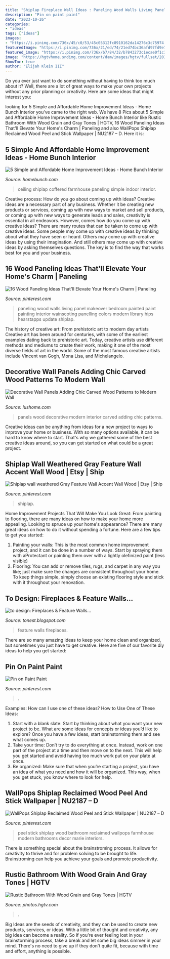 ```yaml
---
title: "Shiplap Fireplace Wall Ideas : Paneling Wood Walls Living Panel Makeover Bedroom Painted Paint Painting Interior Wainscoting Panelling Colors Modern Library Hips Hearstapps Update Shiplap"
description: "Pin on paint paint"
date: "2023-10-26"
categories:
- "ideas"
tags: ["ideas"]
images:
- "https://i.pinimg.com/736x/45/c0/53/45c05312fc8910162da14276c3c75974.jpg"
featuredImage: "https://i.pinimg.com/736x/21/ed/74/21ed74bc36afd97fd9e75a2d70512752.jpg"
featured_image: "https://i.pinimg.com/736x/b7/84/32/b7843273c1ecae0f1c18c9a298172b50.jpg"
image: "https://hgtvhome.sndimg.com/content/dam/images/hgtv/fullset/2015/5/1/BP_HFXUP203H_Batson_Master-Bath_01b_AFTER_456135-1029828.jpg.rend.hgtvcom.616.924.suffix/1420504960191.jpeg"
ShowToc: true
author: "Elijah Klein III"
---
```



Do you ever just want to do something without having to think too much about it? Well, there are a lot of great ways to make your own projects without any prior planning or creativity. Here are some ideas that might interest you: 

	

		
looking for 5 Simple and Affordable Home Improvement Ideas - Home Bunch Interior you've came to the right web. We have 8 Pics about 5 Simple and Affordable Home Improvement Ideas - Home Bunch Interior like Rustic Bathroom With Wood Grain and Gray Tones | HGTV, 16 Wood Paneling Ideas That&#039;ll Elevate Your Home&#039;s Charm | Paneling and also WallPops Shiplap Reclaimed Wood Peel and Stick Wallpaper | NU2187 – D. Here it is:
		
    
## 5 Simple And Affordable Home Improvement Ideas - Home Bunch Interior

<img loading=lazy src="http://www.homebunch.com/wp-content/uploads/2017/06/Farmhouse-shiplap-paneling-and-coffered-ceiling.-Farmhouse-shiplap-paneling-and-coffered-ceiling.-Farmhouse-shiplap-paneling-and-coffered-ceiling-Farmhouse-shiplap-paneling-cofferedceiling.jpg" onerror="this.onerror=null;this.src='https://tse2.mm.bing.net/th?id=OIP.THL3Vcrol3W4WcMhJEh9ZQHaLG&amp;pid=15.1';" alt="5 Simple and Affordable Home Improvement Ideas - Home Bunch Interior">

_Source: homebunch.com_

>ceiling shiplap coffered farmhouse paneling simple indoor interior. 

	

Creative process: How do you go about coming up with ideas?
Creative ideas are a necessary part of any business. Whether it be creating new products or services, coming up with new ways to market and sell products, or coming up with new ways to generate leads and sales, creativity is essential in all endeavors. However, comes how do you come up with creative ideas? There are many routes that can be taken to come up with creative ideas. Some people may come up with creative ideas by thinking about what they have seen or heard. Others may come up with creative ideas by using their imagination. And still others may come up with creative ideas by asking themselves questions. The key is to find the way that works best for you and your business.

    
## 16 Wood Paneling Ideas That&#039;ll Elevate Your Home&#039;s Charm | Paneling

<img loading=lazy src="https://i.pinimg.com/736x/b7/84/32/b7843273c1ecae0f1c18c9a298172b50.jpg" onerror="this.onerror=null;this.src='https://tse3.mm.bing.net/th?id=OIP.RHQnLMH-vkkDcvVUZJJ1TgHaLD&amp;pid=15.1';" alt="16 Wood Paneling Ideas That&#039;ll Elevate Your Home&#039;s Charm | Paneling">

_Source: pinterest.com_

>paneling wood walls living panel makeover bedroom painted paint painting interior wainscoting panelling colors modern library hips hearstapps update shiplap. 

	

The history of creative art: From prehistoric art to modern day artists
Creative art has been around for centuries, with some of the earliest examples dating back to prehistoric art. Today, creative artists use different methods and mediums to create their work, making it one of the most diverse fields of art in the world. Some of the most famous creative artists include Vincent van Gogh, Mona Lisa, and Michelangelo.

    
## Decorative Wall Panels Adding Chic Carved Wood Patterns To Modern Wall

<img loading=lazy src="https://www.lushome.com/wp-content/uploads/2013/08/wood-wall-panels-interior-design-trends-11.jpg" onerror="this.onerror=null;this.src='https://tse4.mm.bing.net/th?id=OIP.i4Ramo9s7aTgCDGx84xSAAHaFN&amp;pid=15.1';" alt="Decorative Wall Panels Adding Chic Carved Wood Patterns to Modern Wall">

_Source: lushome.com_

>panels wood decorative modern interior carved adding chic patterns. 

	

Creative ideas can be anything from ideas for a new project to ways to improve your home or business. With so many options available, it can be hard to know where to start. That's why we gathered some of the best creative ideas around, so you can get started on what could be a great project.

    
## Shiplap Wall Weathered Gray Feature Wall Accent Wall Wood | Etsy | Ship

<img loading=lazy src="https://i.pinimg.com/736x/45/c0/53/45c05312fc8910162da14276c3c75974.jpg" onerror="this.onerror=null;this.src='https://tse4.mm.bing.net/th?id=OIP.s--yDizwTxy2Y5KelhpBmgHaLH&amp;pid=15.1';" alt="Shiplap wall weathered Gray Feature Wall Accent Wall Wood | Etsy | Ship">

_Source: pinterest.com_

>shiplap. 

	

Home Improvement Projects That Will Make You Look Great: From painting to flooring, there are many ideas on how to make your home more appealing.
Looking to spruce up your home's appearance? There are many great ideas on how to do it without spending a fortune. Here are a few tips to get you started:
1. Painting your walls: This is the most common home improvement project, and it can be done in a number of ways. Start by spraying them with aProtectant or painting them over with a lightly olefinized paint (less visible) 
2. Flooring: You can add or remove tiles, rugs, and carpet in any way you like; just make sure the changes are consistent throughout your home. To keep things simple, simply choose an existing flooring style and stick with it throughout your renovation.

    
## To Design: Fireplaces &amp; Feature Walls...

<img loading=lazy src="https://2.bp.blogspot.com/-8VkUdQdQZMA/T34ECRn8nXI/AAAAAAAAAmw/HyCwfwodli0/s1600/71635450292909630_3v0z0SR2_f.jpg" onerror="this.onerror=null;this.src='https://tse1.mm.bing.net/th?id=OIP.9BguORGO-aeKDsQqZ3msgQHaJ3&amp;pid=15.1';" alt="to design: Fireplaces &amp; Feature Walls...">

_Source: tonest.blogspot.com_

>feature walls fireplaces. 

	

There are so many amazing ideas to keep your home clean and organized, but sometimes you just have to get creative. Here are five of our favorite diy ideas to help you get started: 

    
## Pin On Paint Paint

<img loading=lazy src="https://i.pinimg.com/736x/21/ed/74/21ed74bc36afd97fd9e75a2d70512752.jpg" onerror="this.onerror=null;this.src='https://tse3.mm.bing.net/th?id=OIP.LocO6nJjKwLBAmXjvZHEpQAAAA&amp;pid=15.1';" alt="Pin on Paint Paint">

_Source: pinterest.com_

>. 

	

Examples: How can I use one of these ideas?
How to Use One of These Ideas: 
1. Start with a blank slate: Start by thinking about what you want your new project to be. What are some ideas for concepts or ideas you’d like to explore? Once you have a few ideas, start brainstorming them and see what comes up. 
2. Take your time: Don’t try to do everything at once. Instead, work on one part of the project at a time and then move on to the next. This will help you get started and avoid having too much work put on your plate at once. 
3. Be organized: Make sure that when you’re starting a project, you have an idea of what you need and how it will be organized. This way, when you get stuck, you know where to look for help. 

    
## WallPops Shiplap Reclaimed Wood Peel And Stick Wallpaper | NU2187 – D

<img loading=lazy src="https://i.pinimg.com/736x/5f/99/13/5f991300c8b9e02e277213ccbebe8623.jpg" onerror="this.onerror=null;this.src='https://tse3.mm.bing.net/th?id=OIP.0LQsO213TFUyaQE_nGvoeQHaJ3&amp;pid=15.1';" alt="WallPops Shiplap Reclaimed Wood Peel and Stick Wallpaper | NU2187 – D">

_Source: pinterest.com_

>peel stick shiplap wood bathroom reclaimed wallpops farmhouse modern bathrooms decor marie interiors. 

	

There is something special about the brainstroming process. It allows for creativity to thrive and for problem solving to be brought to life. Brainstroming can help you achieve your goals and promote productivity.

    
## Rustic Bathroom With Wood Grain And Gray Tones | HGTV

<img loading=lazy src="https://hgtvhome.sndimg.com/content/dam/images/hgtv/fullset/2015/5/1/BP_HFXUP203H_Batson_Master-Bath_01b_AFTER_456135-1029828.jpg.rend.hgtvcom.616.924.suffix/1420504960191.jpeg" onerror="this.onerror=null;this.src='https://tse4.mm.bing.net/th?id=OIP.kjCWxLBzq1a1aUokDkr7ugHaLH&amp;pid=15.1';" alt="Rustic Bathroom With Wood Grain and Gray Tones | HGTV">

_Source: photos.hgtv.com_

>. 

	

Big Ideas are the seeds of creativity, and they can be used to create new products, services, or ideas. With a little bit of thought and creativity, any big idea can become a reality. So if you're ever feeling lost in your brainstorming process, take a break and let some big ideas simmer in your mind. There's no need to give up if they don't quite fit, because with time and effort, anything is possible.

